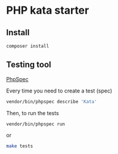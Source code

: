 # PHP kata starter

## Install
```bash
composer install
```

## Testing tool
[PhpSpec](https://phpspec.readthedocs.io)

Every time you need to create a test (spec)
```bash
vendor/bin/phpspec describe 'Kata'
```

Then, to run the tests
```bash
vendor/bin/phpspec run
```
or
```bash
make tests
```
